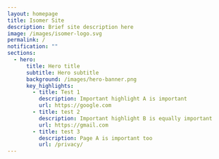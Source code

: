 ```yaml
---
layout: homepage
title: Isomer Site
description: Brief site description here
image: /images/isomer-logo.svg
permalink: /
notification: ""
sections:
  - hero:
      title: Hero title
      subtitle: Hero subtitle
      background: /images/hero-banner.png
      key_highlights:
        - title: Test 1
          description: Important highlight A is important
          url: https://google.com
        - title: test 2
          description: Important highlight B is equally important
          url: https://gmail.com
        - title: test 3
          description: Page A is important too
          url: /privacy/
---
```

